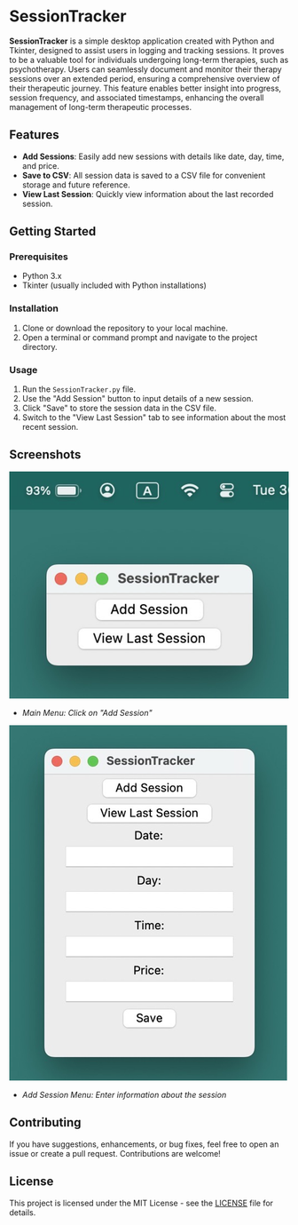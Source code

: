# SessionTracker

**SessionTracker** is a simple desktop application created with Python and Tkinter, designed to assist users in logging and tracking sessions. It proves to be a valuable tool for individuals undergoing long-term therapies, such as psychotherapy. Users can seamlessly document and monitor their therapy sessions over an extended period, ensuring a comprehensive overview of their therapeutic journey. This feature enables better insight into progress, session frequency, and associated timestamps, enhancing the overall management of long-term therapeutic processes.

## Features
- **Add Sessions**: Easily add new sessions with details like date, day, time, and price.
- **Save to CSV**: All session data is saved to a CSV file for convenient storage and future reference.
- **View Last Session**: Quickly view information about the last recorded session.

## Getting Started

### Prerequisites
- Python 3.x
- Tkinter (usually included with Python installations)

### Installation
1. Clone or download the repository to your local machine.
2. Open a terminal or command prompt and navigate to the project directory.

### Usage
1. Run the `SessionTracker.py` file.
2. Use the "Add Session" button to input details of a new session.
3. Click "Save" to store the session data in the CSV file.
4. Switch to the "View Last Session" tab to see information about the most recent session.

## Screenshots
![Screenshot 1](screenshots/mainmenu.jpeg)
- *Main Menu: Click on "Add Session"*

![Screenshot 2](screenshots/addsession.jpeg)
- *Add Session Menu: Enter information about the session*

## Contributing

If you have suggestions, enhancements, or bug fixes, feel free to open an issue or create a pull request. Contributions are welcome!

## License

This project is licensed under the MIT License - see the [LICENSE](LICENSE) file for details.
